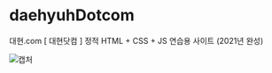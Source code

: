 # daehyuhDotcom
대현.com [ 대현닷컴 ] 정적 HTML + CSS + JS 연습용 사이트 (2021년 완성)

![캡처](https://user-images.githubusercontent.com/53990946/221546401-dc55fecd-18c7-45ad-b093-e878241edd9f.PNG)
